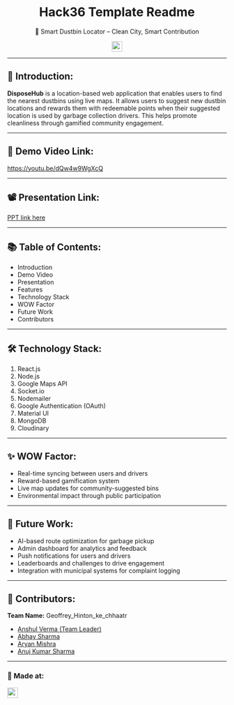 <h1 align="center">Hack36 Template Readme</h1>
<p align="center">
  🚮 Smart Dustbin Locator – Clean City, Smart Contribution
</p>

<p align="center">
  <a href="https://hack36.com"> <img src="https://i.postimg.cc/FFwvfkGk/built-at-hack36.png" height=24px> </a>
</p>

---

## 🧾 Introduction:
**DisposeHub** is a location-based web application that enables users to find the nearest dustbins using live maps. It allows users to suggest new dustbin locations and rewards them with redeemable points when their suggested location is used by garbage collection drivers. This helps promote cleanliness through gamified community engagement.

---

## 🎥 Demo Video Link:
<a href="https://youtu.be/dQw4w9WgXcQ">https://youtu.be/dQw4w9WgXcQ</a>

---

## 📽️ Presentation Link:
<a href="https://bit.ly/hack36_24_ppt">PPT link here</a>

---

## 📚 Table of Contents:
- Introduction  
- Demo Video  
- Presentation  
- Features  
- Technology Stack  
- WOW Factor  
- Future Work  
- Contributors  

---

## 🛠 Technology Stack:
1. React.js  
2. Node.js  
3. Google Maps API  
4. Socket.io  
5. Nodemailer  
6. Google Authentication (OAuth)  
7. Material UI  
8. MongoDB  
9. Cloudinary  

---

## ✨ WOW Factor:
- Real-time syncing between users and drivers  
- Reward-based gamification system  
- Live map updates for community-suggested bins  
- Environmental impact through public participation  

---

## 🔮 Future Work:
- AI-based route optimization for garbage pickup  
- Admin dashboard for analytics and feedback  
- Push notifications for users and drivers  
- Leaderboards and challenges to drive engagement  
- Integration with municipal systems for complaint logging  

---

## 👥 Contributors:

**Team Name:** Geoffrey_Hinton_ke_chhaatr

* [Anshul Verma (Team Leader)](https://github.com/)
* [Abhay Sharma](https://github.com/)
* [Aryan Mishra](https://github.com/)
* [Anuj Kumar Sharma](https://github.com/)

---

### 🏫 Made at:
<a href="https://hack36.com"> <img src="https://i.postimg.cc/FFwvfkGk/built-at-hack36.png" height=24px> </a>
